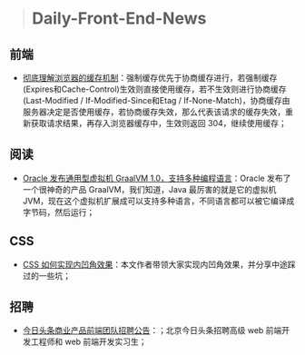 
> # Daily-Front-End-News

## 前端

- [彻底理解浏览器的缓存机制](http://suo.im/4VDKUx)：强制缓存优先于协商缓存进行，若强制缓存(Expires和Cache-Control)生效则直接使用缓存，若不生效则进行协商缓存(Last-Modified / If-Modified-Since和Etag / If-None-Match)，协商缓存由服务器决定是否使用缓存，若协商缓存失效，那么代表该请求的缓存失效，重新获取请求结果，再存入浏览器缓存中，生效则返回 304，继续使用缓存；

## 阅读

- [Oracle 发布通用型虚拟机 GraalVM 1.0，支持多种编程语言](http://www.10tiao.com/html/773/201804/2247487702/1.html)：Oracle 发布了一个很神奇的产品 GraalVM，我们知道，Java 最厉害的就是它的虚拟机JVM，现在这个虚拟机扩展成可以支持多种语言，不同语言都可以被它编译成字节码，然后运行；

## CSS

- [CSS 如何实现内凹角效果](https://www.w3cplus.com/css/scooped-corners.html?from=timeline&isappinstalled=0)：本文作者带领大家实现内凹角效果，并分享中途踩过的一些坑；

## 招聘

- [今日头条商业产品前端团队招聘公告](http://suo.im/4O7xGu)：；北京今日头条招聘高级 web 前端开发工程师和 web 前端开发实习生；